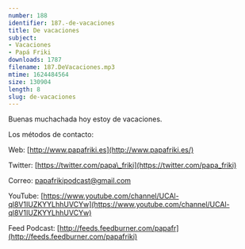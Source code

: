```yaml
---
number: 188
identifier: 187.-de-vacaciones
title: De vacaciones
subject:
- Vacaciones
- Papá Friki
downloads: 1787
filename: 187.DeVacaciones.mp3
mtime: 1624484564
size: 130904
length: 8
slug: de-vacaciones
---
```

Buenas muchachada hoy estoy de vacaciones.

Los métodos de contacto:  

Web: [http://www.papafriki.es](http://www.papafriki.es/)  

Twitter: [https://twitter.com/papa\_friki](https://twitter.com/papa_friki)

Correo: [papafrikipodcast@gmail.com](https://archive.org/details/papafrikipodast@gmail.com)

YouTube: [https://www.youtube.com/channel/UCAl-ql8V1IUZKYYLhhUVCYw](https://www.youtube.com/channel/UCAl-ql8V1IUZKYYLhhUVCYw)  

Feed Podcast: [http://feeds.feedburner.com/papafr](http://feeds.feedburner.com/papafriki)
